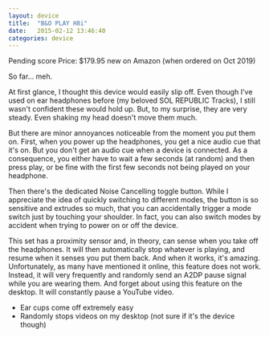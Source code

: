 ```yaml
---
layout: device
title:  "B&O PLAY H8i"
date:   2015-02-12 13:46:40
categories: device
---
```

Pending score
Price: $179.95 new on Amazon (when ordered on Oct 2019)

So far… meh.

At first glance, I thought this device would easily slip off. Even though I've used on ear headphones before (my beloved SOL REPUBLIC Tracks), I still wasn't confident these would hold up. But, to my surprise, they are very steady. Even shaking my head doesn't move them much.

But there are minor annoyances noticeable from the moment you put them on. First, when you power up the headphones, you get a nice audio cue that it's on. But you don't get an audio cue when a device is connected. As a consequence, you either have to wait a few seconds (at random) and then press play, or be fine with the first few seconds not being played on your headphone.

Then there's the dedicated Noise Cancelling toggle button. While I appreciate the idea of quickly switching to different modes, the button is so sensitive and extrudes so much, that you can accidentally trigger a mode switch just by touching your shoulder. In fact, you can also switch modes by accident when trying to power on or off the device. 

This set has a proximity sensor and, in theory, can sense when you take off the headphones. It will then automatically stop whatever is playing, and resume when it senses you put them back. And when it works, it's amazing. Unfortunately, as many have mentioned it online, this feature does not work. Instead, it will very frequently and randomly send an A2DP pause signal while you are wearing them. And forget about using this feature on the desktop. It will constantly pause a YouTube video.

- Ear cups come off extremely easy
- Randomly stops videos on my desktop (not sure if it's the device though)
